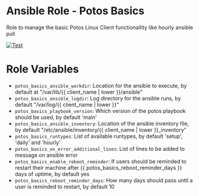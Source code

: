 # Ansible Role - Potos Basics

Role to manage the basic Potos Linux Client functionallity like hourly ansible pull

[![Test](https://github.com/projectpotos/ansible-role-potos_basics/actions/workflows/test.yml/badge.svg)](https://github.com/projectpotos/ansible-role-potos_basics/actions/workflows/test.yml)

# Role Variables

* `potos_basics_ansible_workdir`: Location for the ansible to execute, by default at "/var/lib/{{ client_name | lower }}/ansible"
* `potos_basics_ansible_logdir`: Log directory for the ansible runs, by default "/var/log/{{ client_name | lower }}"
* `potos_basics_playbook_version`: Which version of the potos playbook should be used, by default 'main'
* `potos_basics_ansible_inventory`: Location of the ansible inventory file, by default "/etc/ansible/inventory/{{ client_name | lower }}_inventory"
* `potos_basics_runtypes`: List of available runtypes, by default 'setup', 'daily' and 'hourly'
* `potos_basics_on_error_additional_lines`: List of lines to be added to message on ansible error
* `potos_basics_enable_reboot_reminder`: If users should be reminded to restart their machine after {{ potos_basics_reboot_reminder_days }} days of uptime, by default yes
* `potos_basics_reboot_reminder_days`: How many days should pass until a user is reminded to restart, by default 10
